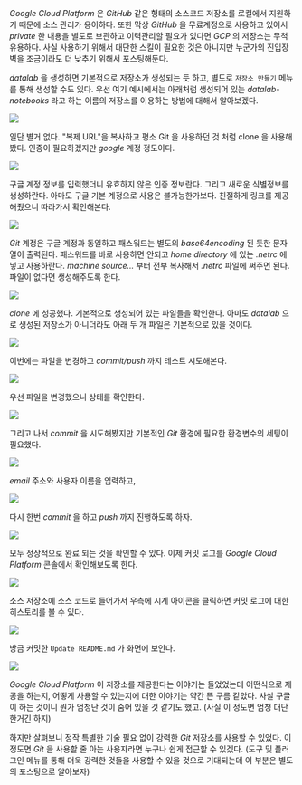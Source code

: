 *Google Cloud Platform* 은 *GitHub* 같은 형태의 소스코드 저장소를 로컬에서 지원하기 때문에 소스 관리가 용이하다. 또한 막상 *GitHub* 을 무료계정으로 사용하고 있어서 *private* 한 내용을 별도로 보관하고 이력관리할 필요가 있다면 *GCP* 의 저장소는 무척 유용하다. 사실 사용하기 위해서 대단한 스킬이 필요한 것은 아니지만 누군가의 진입장벽을 조금이라도 더 낮추기 위해서 포스팅해둔다. 

*datalab* 을 생성하면 기본적으로 저장소가 생성되는 듯 하고, 별도로 `저장소 만들기` 메뉴를 통해 생성할 수도 있다. 우선 여기 예시에서는 아래처럼 생성되어 있는 *datalab-notebooks* 라고 하는 이름의 저장소를 이용하는 방법에 대해서 알아보겠다.

![](https://t1.daumcdn.net/cfile/tistory/2719013C593DDAB81E)

일단 별거 없다. "복제 URL"을 복사하고 평소 Git 을 사용하던 것 처럼 clone 을 사용해봤다. 인증이 필요하겠지만 *google* 계정 정도이다.

![](https://t1.daumcdn.net/cfile/tistory/26358A3C593DDAB91B)

구글 계정 정보를 입력했더니 유효하지 않은 인증 정보란다. 그리고 새로운 식별정보를 생성하란다. 아마도 구글 기본 계정으로 사용은 불가능한가보다. 친절하게 링크를 제공해줬으니 따라가서 확인해본다.

![](https://t1.daumcdn.net/cfile/tistory/2516083C593DDAB926)

*Git* 계정은 구글 계정과 동일하고 패스워드는 별도의 *base64encoding* 된 듯한 문자열이 출력된다. 패스워드를 바로 사용하면 안되고 *home directory* 에 있는 *.netrc* 에 넣고 사용하란다. *machine source...* 부터 전부 복사해서 *.netrc* 파일에 써주면 된다. 파일이 없다면 생성해주도록 한다.

![](https://t1.daumcdn.net/cfile/tistory/25629A3C593DDABC16)

*clone* 에 성공했다. 기본적으로 생성되어 있는 파일들을 확인한다. 아마도 *datalab* 으로 생성된 저장소가 아니더라도 아래 두 개 파일은 기본적으로 있을 것이다.

![](https://t1.daumcdn.net/cfile/tistory/263A883C593DDABD1B)

이번에는 파일을 변경하고 *commit/push* 까지 테스트 시도해본다.

![](https://t1.daumcdn.net/cfile/tistory/252D4A38593DDABE2C)

우선 파일을 변경했으니 상태를 확인한다.

![](https://t1.daumcdn.net/cfile/tistory/2137B438593DDABE25)

그리고 나서 *commit* 을 시도해봤지만 기본적인 *Git* 환경에 필요한 환경변수의 세팅이 필요했다.

![](https://t1.daumcdn.net/cfile/tistory/24208D38593DDAC220)

*email* 주소와 사용자 이름을 입력하고,

![](https://t1.daumcdn.net/cfile/tistory/221FD838593DDABF20)

다시 한번 *commit* 을 하고 *push* 까지 진행하도록 하자.

![](https://t1.daumcdn.net/cfile/tistory/2535B138593DDAC01E)

모두 정상적으로 완료 되는 것을 확인할 수 있다. 이제 커밋 로그를 *Google Cloud Platform* 콘솔에서 확인해보도록 한다.

![](https://t1.daumcdn.net/cfile/tistory/27531038593DDAC124)

소스 저장소에 소스 코드로 들어가서 우측에 시계 아이콘을 클릭하면 커밋 로그에 대한 히스토리를 볼 수 있다.

![](https://t1.daumcdn.net/cfile/tistory/25148E3C593DDABB1E)

방금 커밋한 `Update README.md` 가 화면에 보인다.

![](https://t1.daumcdn.net/cfile/tistory/2742C33C593DDABA21)

*Google Cloud Platform* 이 저장소를 제공한다는 이야기는 들었었는데 어떤식으로 제공을 하는지, 어떻게 사용할 수 있는지에 대한 이야기는 약간 뜬 구름 같았다. 사실 구글이 하는 것이니 뭔가 엄청난 것이 숨어 있을 것 같기도 했고. (사실 이 정도면 엄청 대단한거긴 하지)

하지만 살펴보니 정작 특별한 기술 필요 없이 강력한 *Git* 저장소를 사용할 수 있었다. 이 정도면 *Git* 을 사용할 줄 아는 사용자라면 누구나 쉽게 접근할 수 있겠다. (도구 및 플러그인 메뉴를 통해 더욱 강력한 것들을 사용할 수 있을 것으로 기대되는데 이 부분은 별도의 포스팅으로 알아보자)
